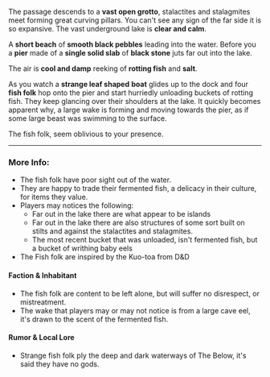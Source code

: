 The passage descends to a **vast open grotto**, stalactites and stalagmites meet forming great curving pillars.
You can't see any sign of the far side it is so expansive. The vast underground lake is **clear and calm**.

A **short beach** of **smooth black pebbles** leading into the water. Before you a **pier** made of a **single solid slab** of **black stone** juts far out into the lake.

The air is **cool and damp** reeking of **rotting fish** and **salt**. 

As you watch a **strange leaf shaped** **boat** glides up to the dock and four **fish folk** hop onto the pier and start hurriedly unloading buckets of rotting fish. They keep glancing over their shoulders at the lake. It quickly becomes apparent why, a large wake is forming and moving towards the pier, as if some large beast was swimming to the surface.

The fish folk, seem oblivious to your presence.

---

### More Info:

* The fish folk have poor sight out of the water.
* They are happy to trade their fermented fish, a delicacy in their culture, for items they value.
* Players may notices the following:
  * Far out in the lake there are what appear to be islands
  * Far out in the lake there are also structures of some sort built on stilts and against the stalactites and stalagmites.
  * The most recent bucket that was unloaded, isn't fermented fish, but a bucket of writhing baby eels
* The Fish folk are inspired by the Kuo-toa from D&D

#### Faction & Inhabitant

* The fish folk are content to be left alone, but will suffer no disrespect, or mistreatment.
* The wake that players may or may not notice is from a large cave eel, it's drawn to the scent of the fermented fish.

#### Rumor & Local Lore

* Strange fish folk ply the deep and dark waterways of The Below, it's said they have no gods.